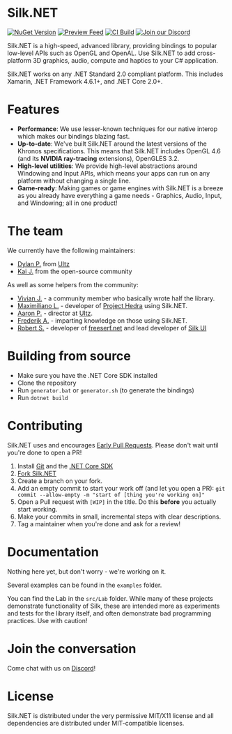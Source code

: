 # Silk.NET
[![NuGet Version](https://img.shields.io/nuget/v/Silk.NET)](https://nuget.org/packages/Silk.NET) [![Preview Feed](https://img.shields.io/badge/nuget-experimental%20feed-yellow)](https://dev.azure.com/UltzOS/Silk.NET/_packaging?_a=feed&feed=Experimental) [![CI Build](https://github.com/Ultz/Silk.NET/workflows/CI%20Build/badge.svg)](https://dev.azure.com/UltzOS/Silk.NET/_build/latest?definitionId=2&branchName=master) [![Join our Discord](https://img.shields.io/badge/chat%20on-discord-7289DA)](https://discord.gg/DTHHXRt)

Silk.NET is a high-speed, advanced library, providing bindings to popular low-level APIs such as OpenGL and OpenAL. Use Silk.NET to add cross-platform 3D graphics, audio, compute and haptics to your C# application.

Silk.NET works on any .NET Standard 2.0 compliant platform. This includes Xamarin, .NET Framework 4.6.1+, and .NET Core 2.0+.

# Features
- **Performance**: We use lesser-known techniques for our native interop which makes our bindings blazing fast.
- **Up-to-date**: We've built Silk.NET around the latest versions of the Khronos specifications. This means that Silk.NET includes OpenGL 4.6 (and its **NVIDIA ray-tracing** extensions), OpenGLES 3.2.
- **High-level utilities**: We provide high-level abstractions around Windowing and Input APIs, which means your apps can run on any platform without changing a single line.
- **Game-ready**: Making games or game engines with Silk.NET is a breeze as you already have everything a game needs - Graphics, Audio, Input, and Windowing; all in one product!

# The team
We currently have the following maintainers:
- [Dylan P.](https://github.com/Perksey) from [Ultz](https://github.com/Ultz)
- [Kai J.](https://github.com/HurricanKai) from the open-source community

As well as some helpers from the community:
- [Vivian J.](https://github.com/devvoid) - a community member who basically wrote half the library.
- [Maximiliano L.](https://github.com/maxilevi) - developer of [Project Hedra](https://projecthedra.com/) using Silk.NET.
- [Aaron P.](https://github.com/AzyIsCool) - director at [Ultz](https://github.com/Ultz).
- [Frederik A.](https://github.com/frederikja163) - imparting knowledge on those using Silk.NET.
- [Robert S.](https://github.com/Pyrdacor) - developer of [freeserf.net](https://github.com/Pyrdacor/freeserf.net) and lead developer of [Silk UI](https://github.com/Ultz/SilkUI)

# Building from source

- Make sure you have the .NET Core SDK installed
- Clone the repository
- Run `generator.bat` or `generator.sh` (to generate the bindings)
- Run `dotnet build`

# Contributing

Silk.NET uses and encourages [Early Pull Requests](https://medium.com/practical-blend/pull-request-first-f6bb667a9b6). Please don't wait until you're done to open a PR!

1. Install [Git](https://git-scm.com/downloads) and the [.NET Core SDK](https://www.microsoft.com/net/download)
1. [Fork Silk.NET](https://github.com/Ultz/Silk.NET/fork)
1. Create a branch on your fork.
1. Add an empty commit to start your work off (and let you open a PR): `git commit --allow-empty -m "start of [thing you're working on]"`
1. Open a Pull request with `[WIP]` in the title. Do this **before** you actually start working.
1. Make your commits in small, incremental steps with clear descriptions.
1. Tag a maintainer when you're done and ask for a review!

# Documentation

Nothing here yet, but don't worry - we're working on it.

Several examples can be found in the `examples` folder.

You can find the Lab in the `src/Lab` folder. While many of these projects demonstrate functionality of Silk, these are intended more as experiments and tests for the library itself, and often demonstrate bad programming practices. Use with caution!

# Join the conversation

Come chat with us on [Discord](https://discord.gg/DTHHXRt)!

# License
Silk.NET is distributed under the very permissive MIT/X11 license and all dependencies are distributed under MIT-compatible licenses.
